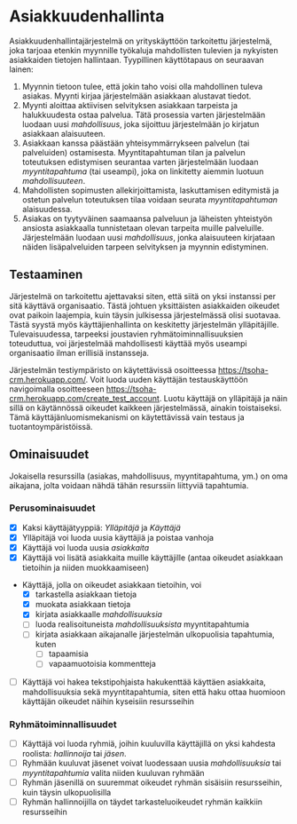 # Asiakkuudenhallinta

Asiakkuudenhallintajärjestelmä on yrityskäyttöön tarkoitettu järjestelmä, joka tarjoaa etenkin myynnille työkaluja mahdollisten tulevien ja nykyisten asiakkaiden tietojen hallintaan. Tyypillinen käyttötapaus on seuraavan lainen:

 1. Myynnin tietoon tulee, että jokin taho voisi olla mahdollinen tuleva asiakas. Myynti kirjaa järjestelmään asiakkaan alustavat tiedot.
 2. Myynti aloittaa aktiivisen selvityksen asiakkaan tarpeista ja halukkuudesta ostaa palvelua. Tätä prosessia varten järjestelmään luodaan uusi *mahdollisuus*, joka sijoittuu järjestelmään jo kirjatun asiakkaan alaisuuteen.
 3. Asiakkaan kanssa päästään yhteisymmärrykseen palvelun (tai palveluiden) ostamisesta. Myyntitapahtuman tilan ja palvelun toteutuksen edistymisen seurantaa varten järjestelmään luodaan *myyntitapahtuma* (tai useampi), joka on linkitetty aiemmin luotuun *mahdollisuuteen*.
 4. Mahdollisten sopimusten allekirjoittamista, laskuttamisen editymistä ja ostetun palvelun toteutuksen tilaa voidaan seurata *myyntitapahtuman* alaisuudessa.
 5. Asiakas on tyytyväinen saamaansa palveluun ja läheisten yhteistyön ansiosta asiakkaalla tunnistetaan olevan tarpeita muille palveluille. Järjestelmään luodaan uusi *mahdollisuus*, jonka alaisuuteen kirjataan näiden lisäpalveluiden tarpeen selvityksen ja myynnin edistyminen. 

## Testaaminen

Järjestelmä on tarkoitettu ajettavaksi siten, että siitä on yksi instanssi per sitä käyttävä organisaatio. Tästä johtuen yksittäisten asiakkaiden oikeudet ovat paikoin laajempia, kuin täysin julkisessa järjestelmässä olisi suotavaa. Tästä syystä myös käyttäjienhallinta on keskitetty järjestelmän ylläpitäjille. Tulevaisuudessa, tarpeeksi joustavien ryhmätoiminnallisuuksien toteuduttua, voi järjestelmää mahdollisesti käyttää myös useampi organisaatio ilman erillisiä instansseja.

Järjestelmän testiympäristo on käytettävissä osoitteessa https://tsoha-crm.herokuapp.com/. Voit luoda uuden käyttäjän testauskäyttöön navigoimalla osoitteeseen https://tsoha-crm.herokuapp.com/create_test_account. Luotu käyttäjä on ylläpitäjä ja näin sillä on käytännössä oikeudet kaikkeen järjestelmässä, ainakin toistaiseksi. Tämä käyttäjänluomismekanismi on käytettävissä vain testaus ja tuotantoympäristöissä.

## Ominaisuudet

Jokaisella resurssilla (asiakas, mahdollisuus, myyntitapahtuma, ym.) on oma aikajana, jolta voidaan nähdä tähän resurssiin liittyviä tapahtumia.

### Perusominaisuudet
 - [x] Kaksi käyttäjätyyppiä: *Ylläpitäjä* ja *Käyttäjä*
 - [x] Ylläpitäjä voi luoda uusia käyttäjiä ja poistaa vanhoja
 - [x] Käyttäjä voi luoda uusia *asiakkaita*
 - [x] Käyttäjä voi lisätä asiakkaita muille käyttäjille (antaa oikeudet asiakkaan tietoihin ja niiden muokkaamiseen)
 - Käyttäjä, jolla on oikeudet asiakkaan tietoihin, voi
   - [x] tarkastella asiakkaan tietoja
   - [x] muokata asiakkaan tietoja
   - [x] kirjata asiakkaalle *mahdollisuuksia*
   - [ ] luoda realisoituneista *mahdollisuuksista* myyntitapahtumia
   - [ ] kirjata asiakkaan aikajanalle järjestelmän ulkopuolisia tapahtumia, kuten
     - [ ] tapaamisia
     - [ ] vapaamuotoisia kommentteja
 - [ ] Käyttäjä voi hakea tekstipohjaista hakukenttää käyttäen asiakkaita, mahdollisuuksia sekä myyntitapahtumia, siten että haku ottaa huomioon käyttäjän oikeudet näihin kyseisiin resursseihin

### Ryhmätoiminnallisuudet
 - [ ] Käyttäjä voi luoda ryhmiä, joihin kuuluvilla käyttäjillä on yksi kahdesta roolista: *hallinnoija* tai *jäsen*. 
 - [ ] Ryhmään kuuluvat jäsenet voivat luodessaan uusia *mahdollisuuksia* tai *myyntitapahtumia* valita niiden kuuluvan ryhmään
 - [ ] Ryhmän jäsenillä on suuremmat oikeudet ryhmän sisäisiin resursseihin, kuin täysin ulkopuolisilla
 - [ ] Ryhmän hallinnoijilla on täydet tarkasteluoikeudet ryhmän kaikkiin resursseihin

